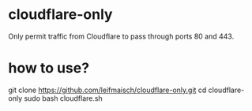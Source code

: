 # cloudflare-only
Only permit traffic from Cloudflare to pass through ports 80 and 443.


# how to use?

git clone https://github.com/leifmaisch/cloudflare-only.git
cd cloudflare-only
sudo bash cloudflare.sh
